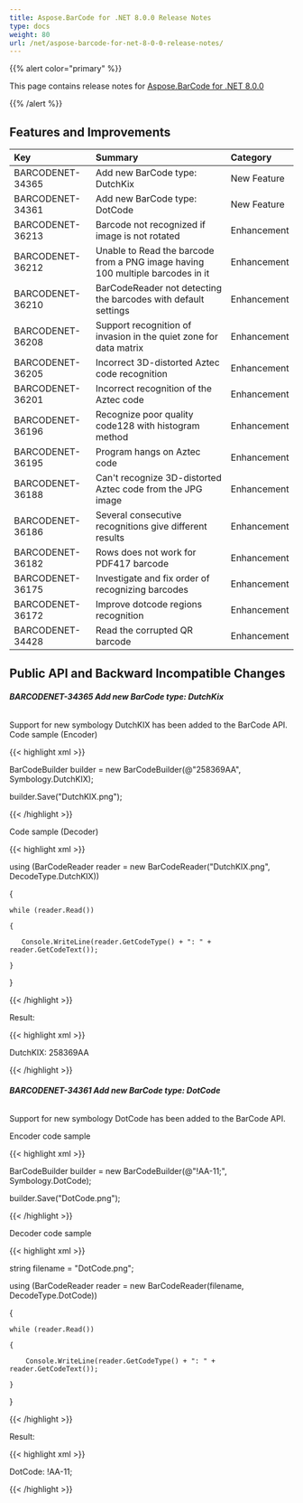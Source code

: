 ```yaml
---
title: Aspose.BarCode for .NET 8.0.0 Release Notes
type: docs
weight: 80
url: /net/aspose-barcode-for-net-8-0-0-release-notes/
---
```


{{% alert color="primary" %}} 

This page contains release notes for [Aspose.BarCode for .NET 8.0.0](http://www.aspose.com/downloads/barcode/net/new-releases/aspose.barcode-for-.net-8.0.0/)

{{% /alert %}} 
## **Features and Improvements**

|**Key** |**Summary** |**Category** |
| :- | :- | :- |
|BARCODENET-34365 |Add new BarCode type: DutchKix |New Feature |
|BARCODENET-34361 |Add new BarCode type: DotCode |New Feature |
|BARCODENET-36213 |Barcode not recognized if image is not rotated |Enhancement |
|BARCODENET-36212 |Unable to Read the barcode from a PNG image having 100 multiple barcodes in it |Enhancement |
|BARCODENET-36210 |BarCodeReader not detecting the barcodes with default settings |Enhancement |
|BARCODENET-36208 |Support recognition of invasion in the quiet zone for data matrix |Enhancement |
|BARCODENET-36205 |Incorrect 3D-distorted Aztec code recognition |Enhancement |
|BARCODENET-36201 |Incorrect recognition of the Aztec code |Enhancement |
|BARCODENET-36196 |Recognize poor quality code128 with histogram method |Enhancement |
|BARCODENET-36195 |Program hangs on Aztec code |Enhancement |
|BARCODENET-36188 |Can't recognize 3D-distorted Aztec code from the JPG image |Enhancement |
|BARCODENET-36186 |Several consecutive recognitions give different results |Enhancement |
|BARCODENET-36182 |Rows does not work for PDF417 barcode |Enhancement |
|BARCODENET-36175 |Investigate and fix order of recognizing barcodes |Enhancement |
|BARCODENET-36172 |Improve dotcode regions recognition |Enhancement |
|BARCODENET-34428 |Read the corrupted QR barcode |Enhancement |
## **Public API and Backward Incompatible Changes**
###### **BARCODENET-34365 Add new BarCode type: DutchKix**
Support for new symbology DutchKIX has been added to the BarCode API.
<example>
Code sample (Encoder)

{{< highlight xml >}}

 BarCodeBuilder builder = new BarCodeBuilder(@"258369AA", Symbology.DutchKIX);

builder.Save("DutchKIX.png");

{{< /highlight >}}

Code sample (Decoder)

{{< highlight xml >}}

 using (BarCodeReader reader = new BarCodeReader("DutchKIX.png", DecodeType.DutchKIX))

{

    while (reader.Read())

    {

       Console.WriteLine(reader.GetCodeType() + ": " + reader.GetCodeText());

    }

}


{{< /highlight >}}

Result:

{{< highlight xml >}}

 DutchKIX: 258369AA

{{< /highlight >}}
###### **BARCODENET-34361 Add new BarCode type: DotCode**
Support for new symbology DotCode has been added to the BarCode API.

<example>
Encoder code sample

{{< highlight xml >}}

 BarCodeBuilder builder = new BarCodeBuilder(@"!AA-11;", Symbology.DotCode);

builder.Save("DotCode.png");

{{< /highlight >}}

Decoder code sample

{{< highlight xml >}}

 string filename = "DotCode.png";

using (BarCodeReader reader = new BarCodeReader(filename, DecodeType.DotCode))

{

	while (reader.Read())

	{

		Console.WriteLine(reader.GetCodeType() + ": " + reader.GetCodeText());

	}

}

{{< /highlight >}}

Result:

{{< highlight xml >}}

 DotCode: !AA-11;

{{< /highlight >}}

</example>
